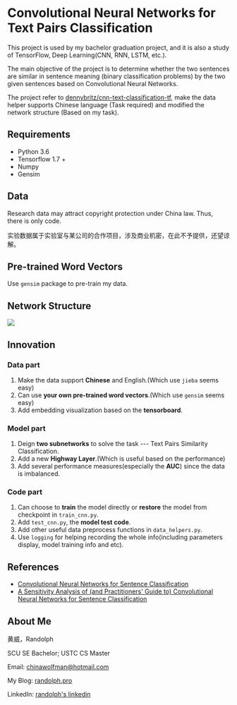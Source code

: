 # Convolutional Neural Networks for Text Pairs Classification

This project is used by my bachelor graduation project, and it is also a study of TensorFlow, Deep Learning(CNN, RNN, LSTM, etc.).

The main objective of the project is to determine whether the two sentences are similar in sentence meaning (binary classification problems) by the two given sentences based on Convolutional Neural Networks.

The project refer to [dennybritz/cnn-text-classification-tf](https://github.com/dennybritz/cnn-text-classification-tf), make the data helper supports Chinese language (Task required) and modified the network structure (Based on my task).

## Requirements

- Python 3.6
- Tensorflow 1.7 +
- Numpy
- Gensim

## Data

Research data may attract copyright protection under China law. Thus, there is only code.

实验数据属于实验室与某公司的合作项目，涉及商业机密，在此不予提供，还望谅解。

## Pre-trained Word Vectors

Use `gensim` package to pre-train my data.

## Network Structure

![](https://farm1.staticflickr.com/650/33049175050_080d4de7ff_o.jpg)

## Innovation

### Data part
1. Make the data support **Chinese** and English.(Which use `jieba` seems easy)
2. Can use **your own pre-trained word vectors**.(Which use `gensim` seems easy)
3. Add embedding visualization based on the **tensorboard**.

### Model part
1. Deign **two subnetworks** to solve the task --- Text Pairs Similarity Classification.
2. Add a new **Highway Layer**.(Which is useful based on the performance)
3. Add several performance measures(especially the **AUC**) since the data is imbalanced.

### Code part
1. Can choose to **train** the model directly or **restore** the model from checkpoint in `train_cnn.py`.  
2. Add `test_cnn.py`, the **model test code**. 
3. Add other useful data preprocess functions in `data_helpers.py`.
4. Use `logging` for helping recording the whole info(including parameters display, model training info and etc).

## References

- [Convolutional Neural Networks for Sentence Classification](http://arxiv.org/abs/1408.5882)
- [A Sensitivity Analysis of (and Practitioners' Guide to) Convolutional Neural Networks for Sentence Classification](http://arxiv.org/abs/1510.03820)

## About Me

黄威，Randolph

SCU SE Bachelor; USTC CS Master

Email: chinawolfman@hotmail.com

My Blog: [randolph.pro](http://randolph.pro)

LinkedIn: [randolph's linkedin](https://www.linkedin.com/in/randolph-%E9%BB%84%E5%A8%81/)
